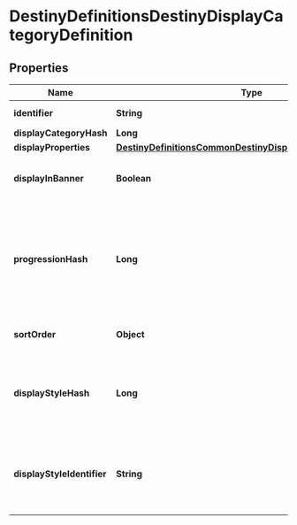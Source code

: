 
# DestinyDefinitionsDestinyDisplayCategoryDefinition

## Properties
Name | Type | Description | Notes
------------ | ------------- | ------------- | -------------
**identifier** | **String** | A string identifier for the display category. |  [optional]
**displayCategoryHash** | **Long** |  |  [optional]
**displayProperties** | [**DestinyDefinitionsCommonDestinyDisplayPropertiesDefinition**](DestinyDefinitionsCommonDestinyDisplayPropertiesDefinition.md) |  |  [optional]
**displayInBanner** | **Boolean** | If true, this category should be displayed in the \&quot;Banner\&quot; section of the vendor&#39;s UI. |  [optional]
**progressionHash** | **Long** | If it exists, this is the hash identifier of a DestinyProgressionDefinition that represents the progression to show on this display category.  Specific categories can now have thier own distinct progression, apparently. So that&#39;s cool. |  [optional]
**sortOrder** | **Object** | If this category sorts items in a nonstandard way, this will be the way we sort. |  [optional]
**displayStyleHash** | **Long** | An indicator of how the category will be displayed in the UI. It&#39;s up to you to do something cool or interesting in response to this, or just to treat it as a normal category. |  [optional]
**displayStyleIdentifier** | **String** | An indicator of how the category will be displayed in the UI. It&#39;s up to you to do something cool or interesting in response to this, or just to treat it as a normal category. |  [optional]



